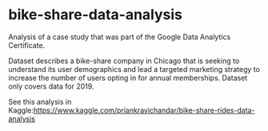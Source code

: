 # bike-share-data-analysis
Analysis of a case study that was part of the Google Data Analytics Certificate. 

Dataset describes a bike-share company in Chicago that is seeking to understand its user demographics and lead a targeted marketing strategy to increase the number of users opting in for annual memberships. Dataset only covers data for 2019.

See this analysis in Kaggle:https://www.kaggle.com/priankravichandar/bike-share-rides-data-analysis

